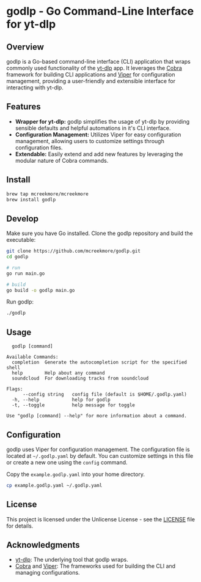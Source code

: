 # godlp - Go Command-Line Interface for yt-dlp

<!-- ![godlp Logo](logo.png) -->

## Overview

godlp is a Go-based command-line interface (CLI) application that wraps commonly used functionality of the [yt-dlp](https://github.com/yt-dlp/yt-dlp) app. It leverages the [Cobra](https://github.com/spf13/cobra) framework for building CLI applications and [Viper](https://github.com/spf13/viper) for configuration management, providing a user-friendly and extensible interface for interacting with yt-dlp.

## Features

- **Wrapper for yt-dlp:** godlp simplifies the usage of yt-dlp by providing sensible defaults and helpful automations in it's CLI interface.
- **Configuration Management:** Utilizes Viper for easy configuration management, allowing users to customize settings through configuration files.
- **Extendable:** Easily extend and add new features by leveraging the modular nature of Cobra commands.

## Install

```bash
brew tap mcreekmore/mcreekmore
brew install godlp
```

## Develop

Make sure you have Go installed. Clone the godlp repository and build the executable:

```bash
git clone https://github.com/mcreekmore/godlp.git
cd godlp

# run
go run main.go

# build
go build -o godlp main.go
```

Run godlp:

```bash
./godlp
```

## Usage

```
  godlp [command]

Available Commands:
  completion  Generate the autocompletion script for the specified shell
  help        Help about any command
  soundcloud  For downloading tracks from soundcloud

Flags:
      --config string   config file (default is $HOME/.godlp.yaml)
  -h, --help            help for godlp
  -t, --toggle          help message for toggle

Use "godlp [command] --help" for more information about a command.
```

## Configuration

godlp uses Viper for configuration management. The configuration file is located at `~/.godlp.yaml` by default. You can customize settings in this file or create a new one using the `config` command.

Copy the `example.godlp.yaml` into your home directory.

```bash
cp example.godlp.yaml ~/.godlp.yaml
```

## License

This project is licensed under the Unlicense License - see the [LICENSE](LICENSE) file for details.

## Acknowledgments

- [yt-dlp](https://github.com/yt-dlp/yt-dlp): The underlying tool that godlp wraps.
- [Cobra](https://github.com/spf13/cobra) and [Viper](https://github.com/spf13/viper): The frameworks used for building the CLI and managing configurations.
